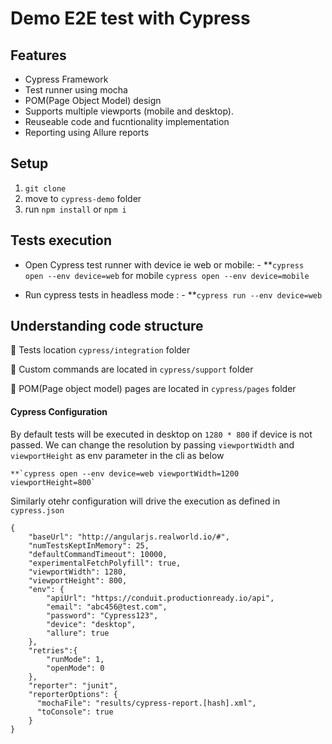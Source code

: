 # **Demo** E2E test with Cypress

## Features
- Cypress Framework
- Test runner using mocha 
- POM(Page Object Model) design
- Supports multiple viewports (mobile and desktop). 
- Reuseable code and fucntionality implementation
- Reporting using Allure reports

## Setup

1. `git clone `
2. move to `cypress-demo` folder 
3. run `npm install` or `npm i`


## Tests execution

- Open Cypress test runner with device ie web or mobile:
      - **`cypress open --env device=web` for mobile `cypress open --env device=mobile`
    
- Run cypress tests in headless mode :
      - **`cypress run --env device=web`

##  Understanding code structure
:file_folder: Tests location `cypress/integration` folder

:file_folder: Custom commands are located in `cypress/support` folder

:file_folder: POM(Page object model) pages are located in `cypress/pages` folder 

#### Cypress Configuration

By default tests will be executed in desktop on `1280 * 800` if device is not passed. We can change the resolution by passing `viewportWidth` and  `viewportHeight` as env parameter in the cli as below

    **`cypress open --env device=web viewportWidth=1200 viewportHeight=800` 

Similarly otehr configuration will drive the execution as defined in `cypress.json` 

```
{
    "baseUrl": "http://angularjs.realworld.io/#",
    "numTestsKeptInMemory": 25,
    "defaultCommandTimeout": 10000,
    "experimentalFetchPolyfill": true,
    "viewportWidth": 1280,
    "viewportHeight": 800,
    "env": {
        "apiUrl": "https://conduit.productionready.io/api",
        "email": "abc456@test.com",
        "password": "Cypress123",
        "device": "desktop",
        "allure": true
    },
    "retries":{
        "runMode": 1,
        "openMode": 0
    },
    "reporter": "junit",
    "reporterOptions": {
      "mochaFile": "results/cypress-report.[hash].xml",
      "toConsole": true
    }
}
```